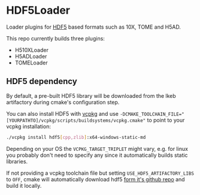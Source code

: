 # HDF5Loader
Loader plugins for [HDF5](https://en.wikipedia.org/wiki/Hierarchical_Data_Format) based formats such as 10X, TOME and H5AD.

This repo currently builds three plugins:
- H510XLoader
- H5ADLoader
- TOMELoader

## HDF5 dependency
By default, a pre-built HDF5 library will be downloaded from the lkeb artifactory during cmake's configuration step.

You can also install HDF5 with [vcpkg](https://github.com/microsoft/vcpkg) and use `-DCMAKE_TOOLCHAIN_FILE="[YOURPATHTO]/vcpkg/scripts/buildsystems/vcpkg.cmake"` to point to your vcpkg installation:
```bash
./vcpkg install hdf5[cpp,zlib]:x64-windows-static-md
```
Depending on your OS the `VCPKG_TARGET_TRIPLET` might vary, e.g. for linux you probably don't need to specify any since it automatically builds static libraries.

If not providing a vcpkg toolchain file but setting `USE_HDF5_ARTIFACTORY_LIBS` to `OFF`, cmake will automatically download hdf5 [form it's github repo](https://github.com/HDFGroup/hdf5) and build it locally.
